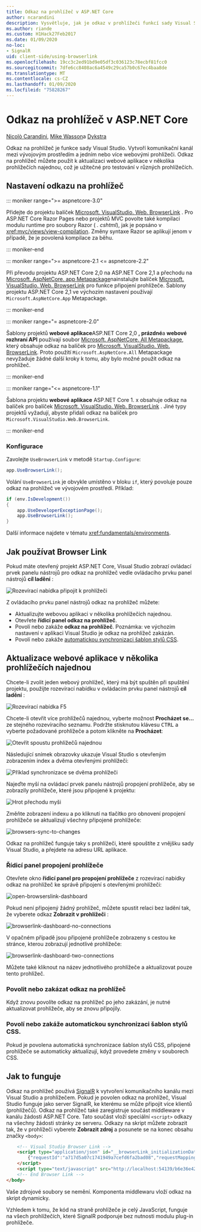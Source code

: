```yaml
---
title: Odkaz na prohlížeč v ASP.NET Core
author: ncarandini
description: Vysvětluje, jak je odkaz v prohlížeči funkcí sady Visual Studio, která propojuje vývojové prostředí s jedním nebo více webovými prohlížeči.
ms.author: riande
ms.custom: H1Hack27Feb2017
ms.date: 01/09/2020
no-loc:
- SignalR
uid: client-side/using-browserlink
ms.openlocfilehash: 19cc3c2ed91bd9e05df3c036123c78ecbf81fcc0
ms.sourcegitcommit: 7dfe6cc8408ac6a4549c29ca57b0c67ec4baa8de
ms.translationtype: MT
ms.contentlocale: cs-CZ
ms.lasthandoff: 01/09/2020
ms.locfileid: "75828267"
---
```

# <a name="browser-link-in-aspnet-core"></a>Odkaz na prohlížeč v ASP.NET Core

[Nicolò Carandini](https://github.com/ncarandini), [Mike Wasson](https://github.com/MikeWasson)a [Dykstra](https://github.com/tdykstra)

Odkaz na prohlížeč je funkce sady Visual Studio. Vytvoří komunikační kanál mezi vývojovým prostředím a jedním nebo více webovými prohlížeči. Odkaz na prohlížeč můžete použít k aktualizaci webové aplikace v několika prohlížečích najednou, což je užitečné pro testování v různých prohlížečích.

## <a name="browser-link-setup"></a>Nastavení odkazu na prohlížeč

::: moniker range=">= aspnetcore-3.0"

Přidejte do projektu balíček [Microsoft. VisualStudio. Web. BrowserLink](https://www.nuget.org/packages/Microsoft.VisualStudio.Web.BrowserLink/) . Pro ASP.NET Core Razor Pages nebo projektů MVC povolte také kompilaci modulu runtime pro soubory Razor ( *. cshtml*), jak je popsáno v <xref:mvc/views/view-compilation>. Změny syntaxe Razor se aplikují jenom v případě, že je povolená kompilace za běhu.

::: moniker-end

::: moniker range=">= aspnetcore-2.1 <= aspnetcore-2.2"

Při převodu projektu ASP.NET Core 2,0 na ASP.NET Core 2,1 a přechodu na [Microsoft. AspNetCore. app Metapackage](xref:fundamentals/metapackage-app)nainstalujte balíček [Microsoft. VisualStudio. Web. BrowserLink](https://www.nuget.org/packages/Microsoft.VisualStudio.Web.BrowserLink/) pro funkce připojení prohlížeče. Šablony projektu ASP.NET Core 2,1 ve výchozím nastavení používají `Microsoft.AspNetCore.App` Metapackage.

::: moniker-end

::: moniker range="= aspnetcore-2.0"

Šablony projektů **webové aplikace**ASP.NET Core 2,0 **, prázdné**a **webové rozhraní API** používají soubor [Microsoft. AspNetCore. All Metapackage](xref:fundamentals/metapackage), který obsahuje odkaz na balíček pro [Microsoft. VisualStudio. Web. BrowserLink](https://www.nuget.org/packages/Microsoft.VisualStudio.Web.BrowserLink/). Proto použití `Microsoft.AspNetCore.All` Metapackage nevyžaduje žádné další kroky k tomu, aby bylo možné použít odkaz na prohlížeč.

::: moniker-end

::: moniker range="<= aspnetcore-1.1"

Šablona projektu **webové aplikace** ASP.NET Core 1. x obsahuje odkaz na balíček pro balíček [Microsoft. VisualStudio. Web. BrowserLink](https://www.nuget.org/packages/Microsoft.VisualStudio.Web.BrowserLink/) . Jiné typy projektů vyžadují, abyste přidali odkaz na balíček pro `Microsoft.VisualStudio.Web.BrowserLink`.

::: moniker-end

### <a name="configuration"></a>Konfigurace

Zavolejte `UseBrowserLink` v metodě `Startup.Configure`:

```csharp
app.UseBrowserLink();
```

Volání `UseBrowserLink` je obvykle umístěno v bloku `if`, který povoluje pouze odkaz na prohlížeč ve vývojovém prostředí. Příklad:

```csharp
if (env.IsDevelopment())
{
    app.UseDeveloperExceptionPage();
    app.UseBrowserLink();
}
```

Další informace najdete v tématu <xref:fundamentals/environments>.

## <a name="how-to-use-browser-link"></a>Jak používat Browser Link

Pokud máte otevřený projekt ASP.NET Core, Visual Studio zobrazí ovládací prvek panelu nástrojů pro odkaz na prohlížeč vedle ovládacího prvku panel nástrojů **cíl ladění** :

![Rozevírací nabídka připojit k prohlížeči](using-browserlink/_static/browserLink-dropdown-menu.png)

Z ovládacího prvku panel nástrojů odkaz na prohlížeč můžete:

* Aktualizujte webovou aplikaci v několika prohlížečích najednou.
* Otevřete **řídicí panel odkaz na prohlížeč**.
* Povolí nebo zakáže **odkaz na prohlížeč**. Poznámka: ve výchozím nastavení v aplikaci Visual Studio je odkaz na prohlížeč zakázán.
* Povolí nebo zakáže [automatickou synchronizaci šablon stylů CSS](#enable-or-disable-css-auto-sync).

## <a name="refresh-the-web-app-in-several-browsers-at-once"></a>Aktualizace webové aplikace v několika prohlížečích najednou

Chcete-li zvolit jeden webový prohlížeč, který má být spuštěn při spuštění projektu, použijte rozevírací nabídku v ovládacím prvku panel nástrojů **cíl ladění** :

![Rozevírací nabídka F5](using-browserlink/_static/debug-target-dropdown-menu.png)

Chcete-li otevřít více prohlížečů najednou, vyberte možnost **Procházet se...** ze stejného rozevíracího seznamu. Podržte stisknutou klávesu <kbd>CTRL</kbd> a vyberte požadované prohlížeče a potom klikněte na **Procházet**:

![Otevřít spoustu prohlížečů najednou](using-browserlink/_static/open-many-browsers-at-once.png)

Následující snímek obrazovky ukazuje Visual Studio s otevřeným zobrazením index a dvěma otevřenými prohlížeči:

![Příklad synchronizace se dvěma prohlížeči](using-browserlink/_static/sync-with-two-browsers-example.png)

Najeďte myší na ovládací prvek panelu nástrojů propojení prohlížeče, aby se zobrazily prohlížeče, které jsou připojené k projektu:

![Hrot přechodu myši](using-browserlink/_static/hoover-tip.png)

Změňte zobrazení indexu a po kliknutí na tlačítko pro obnovení propojení prohlížeče se aktualizují všechny připojené prohlížeče:

![browsers-sync-to-changes](using-browserlink/_static/browsers-sync-to-changes.png)

Odkaz na prohlížeč funguje taky s prohlížeči, které spouštíte z vnějšku sady Visual Studio, a přejdete na adresu URL aplikace.

### <a name="the-browser-link-dashboard"></a>Řídicí panel propojení prohlížeče

Otevřete okno **řídicí panel pro propojení prohlížeče** z rozevírací nabídky odkaz na prohlížeč ke správě připojení s otevřenými prohlížeči:

![open-browserslink-dashboard](using-browserlink/_static/open-browserlink-dashboard.png)

Pokud není připojený žádný prohlížeč, můžete spustit relaci bez ladění tak, že vyberete odkaz **Zobrazit v prohlížeči** :

![browserlink-dashboard-no-connections](using-browserlink/_static/browserlink-dashboard-no-connections.png)

V opačném případě jsou připojené prohlížeče zobrazeny s cestou ke stránce, kterou zobrazují jednotlivé prohlížeče:

![browserlink-dashboard-two-connections](using-browserlink/_static/browserlink-dashboard-two-connections.png)

Můžete také kliknout na název jednotlivého prohlížeče a aktualizovat pouze tento prohlížeč.

### <a name="enable-or-disable-browser-link"></a>Povolit nebo zakázat odkaz na prohlížeč

Když znovu povolíte odkaz na prohlížeč po jeho zakázání, je nutné aktualizovat prohlížeče, aby se znovu připojily.

### <a name="enable-or-disable-css-auto-sync"></a>Povolí nebo zakáže automatickou synchronizaci šablon stylů CSS.

Pokud je povolena automatická synchronizace šablon stylů CSS, připojené prohlížeče se automaticky aktualizují, když provedete změny v souborech CSS.

## <a name="how-it-works"></a>Jak to funguje

Odkaz na prohlížeč používá [SignalR](xref:signalr/introduction) k vytvoření komunikačního kanálu mezi Visual Studio a prohlížečem. Pokud je povolen odkaz na prohlížeč, Visual Studio funguje jako server SignalR, ke kterému se může připojit více klientů (prohlížečů). Odkaz na prohlížeč také zaregistruje součást middleware v kanálu žádosti ASP.NET Core. Tato součást vloží speciální `<script>` odkazy na všechny žádosti stránky ze serveru. Odkazy na skript můžete zobrazit tak, že v prohlížeči vyberete **Zobrazit zdroj** a posunete se na konec obsahu značky `<body>`:

```html
    <!-- Visual Studio Browser Link -->
    <script type="application/json" id="__browserLink_initializationData">
        {"requestId":"a717d5a07c1741949a7cefd6fa2bad08","requestMappingFromServer":false}
    </script>
    <script type="text/javascript" src="http://localhost:54139/b6e36e429d034f578ebccd6a79bf19bf/browserLink" async="async"></script>
    <!-- End Browser Link -->
</body>
```

Vaše zdrojové soubory se nemění. Komponenta middlewaru vloží odkaz na skript dynamicky.

Vzhledem k tomu, že kód na straně prohlížeče je celý JavaScript, funguje na všech prohlížečích, které SignalR podporuje bez nutnosti modulu plug-in prohlížeče.
